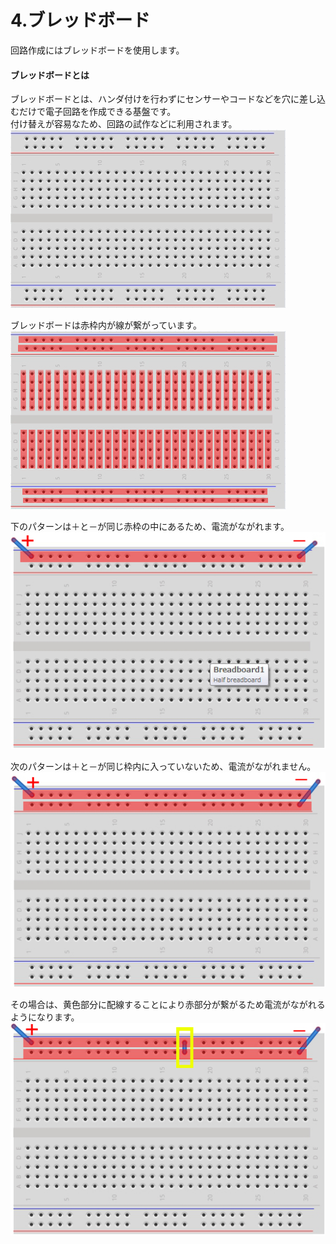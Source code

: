 # 4.ブレッドボード

回路作成にはブレッドボードを使用します。

#### **ブレッドボードとは**


ブレッドボードとは、ハンダ付けを行わずにセンサーやコードなどを穴に差し込むだけで電子回路を作成できる基盤です。
<br>
付け替えが容易なため、回路の試作などに利用されます。
![](bb1.jpeg)

ブレッドボードは赤枠内が線が繋がっています。
![](bb2.jpeg)

下のパターンは＋と－が同じ赤枠の中にあるため、電流がながれます。
![](bb3.jpeg)

次のパターンは＋と－が同じ枠内に入っていないため、電流がながれません。
![](bb4.jpeg)

その場合は、黄色部分に配線することにより赤部分が繋がるため電流がながれるようになります。
![](bb5.jpeg)